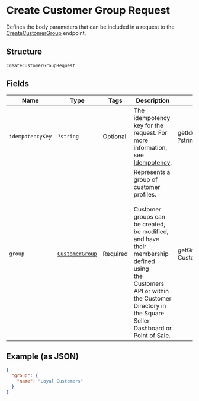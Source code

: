 
# Create Customer Group Request

Defines the body parameters that can be included in a request to the
[CreateCustomerGroup](/doc/apis/customer-groups.md#create-customer-group) endpoint.

## Structure

`CreateCustomerGroupRequest`

## Fields

| Name | Type | Tags | Description | Getter | Setter |
|  --- | --- | --- | --- | --- | --- |
| `idempotencyKey` | `?string` | Optional | The idempotency key for the request. For more information, see [Idempotency](https://developer.squareup.com/docs/basics/api101/idempotency). | getIdempotencyKey(): ?string | setIdempotencyKey(?string idempotencyKey): void |
| `group` | [`CustomerGroup`](/doc/models/customer-group.md) | Required | Represents a group of customer profiles.<br><br>Customer groups can be created, be modified, and have their membership defined using<br>the Customers API or within the Customer Directory in the Square Seller Dashboard or Point of Sale. | getGroup(): CustomerGroup | setGroup(CustomerGroup group): void |

## Example (as JSON)

```json
{
  "group": {
    "name": "Loyal Customers"
  }
}
```

